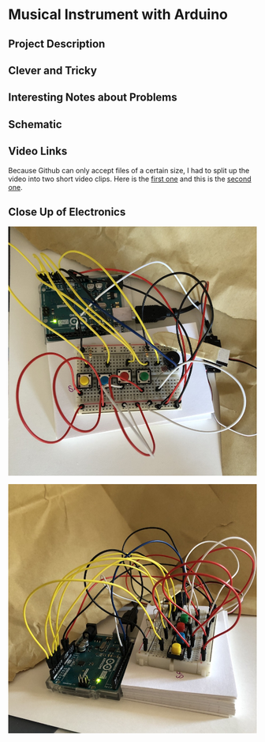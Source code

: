 # Musical Instrument with Arduino

## Project Description

## Clever and Tricky

## Interesting Notes about Problems

## Schematic

## Video Links

Because Github can only accept files of a certain size, I had to split up the video into two short video clips. Here is the [first one](https://github.com/Megan-J/IntroductionToInteractiveMedia/blob/master/27July_MusicalInstrument/instrumentVid-Part1.mp4) and this is the [second one](https://github.com/Megan-J/IntroductionToInteractiveMedia/blob/master/27July_MusicalInstrument/instrumentVid-Part2.mp4).

## Close Up of Electronics

![](https://github.com/Megan-J/IntroductionToInteractiveMedia/blob/master/27July_MusicalInstrument/instrument%20-%20top.JPG) 

![](https://github.com/Megan-J/IntroductionToInteractiveMedia/blob/master/27July_MusicalInstrument/instrument%20-%20front.JPG)
